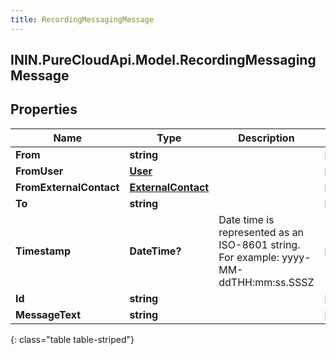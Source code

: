 ```yaml
---
title: RecordingMessagingMessage
---
```

## ININ.PureCloudApi.Model.RecordingMessagingMessage

## Properties

|Name | Type | Description | Notes|
|------------ | ------------- | ------------- | -------------|
| **From** | **string** |  | [optional] |
| **FromUser** | [**User**](User.html) |  | [optional] |
| **FromExternalContact** | [**ExternalContact**](ExternalContact.html) |  | [optional] |
| **To** | **string** |  | [optional] |
| **Timestamp** | **DateTime?** | Date time is represented as an ISO-8601 string. For example: yyyy-MM-ddTHH:mm:ss.SSSZ | [optional] |
| **Id** | **string** |  | [optional] |
| **MessageText** | **string** |  | [optional] |
{: class="table table-striped"}


